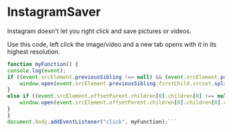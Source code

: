# InstagramSaver

Instagram doesn't let you right click and save pictures or videos.

Use this code, left click the image/video and a new tab opens with it in its highest resolution.


```js
function myFunction() {
console.log(event);
if ((event.srcElement.previousSibling !== null) && (event.srcElement.previousSibling.firstChild.localName === "img")){
	window.open(event.srcElement.previousSibling.firstChild.srcset.split(",")[2].split(" ")[0]);
}
else if ((event.srcElement.offsetParent.children[0].children[0] !== null) && (event.srcElement.offsetParent.children[0].children[0].children[0].children[0].localName === "video")){
	window.open(event.srcElement.offsetParent.children[0].children[0].children[0].children[0].currentSrc);
}
}
document.body.addEventListener("click", myFunction);```
